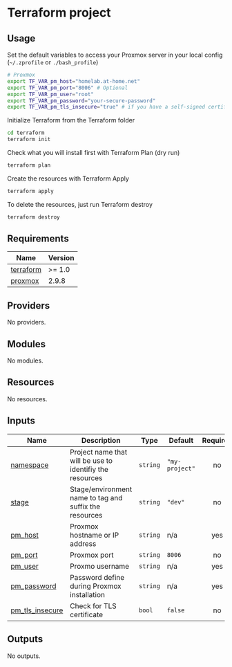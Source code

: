 # Terraform project

## Usage

Set the default variables to access your Proxmox server in your local config (`~/.zprofile` or `./bash_profile`)

```bash
# Proxmox
export TF_VAR_pm_host="homelab.at-home.net"
export TF_VAR_pm_port="8006" # Optional
export TF_VAR_pm_user="root"
export TF_VAR_pm_password="your-secure-password"
export TF_VAR_pm_tls_insecure="true" # if you have a self-signed certificate
```

Initialize Terraform from the Terraform folder

```bash
cd terraform
terraform init
````

Check what you will install first with Terraform Plan (dry run)

```bash
terraform plan
```

Create the resources with Terraform Apply

```bash
terraform apply
```

To delete the resources, just run Terraform destroy

```bash
terraform destroy
```

<!-- BEGIN_TF_DOCS -->
## Requirements

| Name | Version |
|------|---------|
| <a name="requirement_terraform"></a> [terraform](#requirement\_terraform) | >= 1.0 |
| <a name="requirement_proxmox"></a> [proxmox](#requirement\_proxmox) | 2.9.8 |

## Providers

No providers.

## Modules

No modules.

## Resources

No resources.

## Inputs

| Name | Description | Type | Default | Required |
|------|-------------|------|---------|:--------:|
| <a name="input_namespace"></a> [namespace](#input\_namespace) | Project name that will be use to identifiy the resources | `string` | `"my-project"` | no |
| <a name="input_stage"></a> [stage](#input\_stage) | Stage/environment name to tag and suffix the resources | `string` | `"dev"` | no |
| <a name="input_pm_host"></a> [pm\_host](#input\_pm\_host) | Proxmox hostname or IP address | `string` | n/a | yes |
| <a name="input_pm_port"></a> [pm\_port](#input\_pm\_port) | Proxmox port | `string` | `8006` | no |
| <a name="input_pm_user"></a> [pm\_user](#input\_pm\_user) | Proxmo username | `string` | n/a | yes |
| <a name="input_pm_password"></a> [pm\_password](#input\_pm\_password) | Password define during Proxmox installation | `string` | n/a | yes |
| <a name="input_pm_tls_insecure"></a> [pm\_tls\_insecure](#input\_pm\_tls\_insecure) | Check for TLS certificate | `bool` | `false` | no |

## Outputs

No outputs.
<!-- END_TF_DOCS -->
